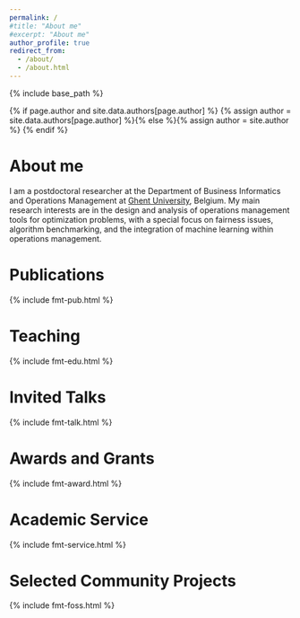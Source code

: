 ```yaml
---
permalink: /
#title: "About me"
#excerpt: "About me"
author_profile: true
redirect_from: 
  - /about/
  - /about.html
---
```

{% include base_path %}

{% if page.author and site.data.authors[page.author] %}
  {% assign author = site.data.authors[page.author] %}{% else %}{% assign author = site.author %}
{% endif %}

# About me

I am a postdoctoral researcher at the Department of Business Informatics and Operations Management at [Ghent University](https://research.ugent.be/web/person/david-van-bulck-0/en), Belgium.
My main research interests are in the design and analysis of operations management tools for optimization problems, with a special focus on fairness issues, algorithm benchmarking, and the integration of machine learning within operations management.

<a name="pubs"></a>
# Publications

{% include fmt-pub.html %}

<a name="teaching"></a>
# Teaching

{% include fmt-edu.html %}

<a name="talks"></a>
# Invited Talks

{% include fmt-talk.html %}

<a name="awards"></a>
# Awards and Grants

{% include fmt-award.html %}

<a name="service"></a>
# Academic Service

{% include fmt-service.html %}

<a name="projects"></a>
# Selected Community Projects

{% include fmt-foss.html %}

